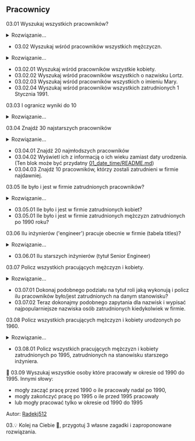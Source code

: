 ## Pracownicy

03.01 Wyszukaj wszystkich pracowników?
<details>
<summary>Rozwiązanie...</summary>
<p>

```sql
select * from employees;
```

</p>
</details>  

* 03.02 Wyszukaj wśród pracowników wszystkich mężczyczn.
<details>
<summary>Rozwiązanie...</summary>
<p>

```sql
select * from employees where gender = 'M';
```

</p>
</details>

* 03.02.01 Wyszukaj wśród pracowników wszystkie kobiety.
* 03.02.02 Wyszukaj wśród pracowników wszystkich o nazwisku Lortz.
* 03.02.03 Wyszukaj wśród pracowników wszystkich o imieniu Mary.
* 03.02.04 Wyszukaj wśród pracowników wszystkich zatrudnionych 1 Stycznia 1991.

03.03 I ogranicz wyniki do 10
<details>
<summary>Rozwiązanie...</summary>
<p>

```sql
select * from employees where gender = 'M' limit 10;
```

</p>
</details>  

03.04 Znajdź 30 najstarszych pracowników
<details>
<summary>Rozwiązanie...</summary>
<p>

```sql
select * from employees order by birth_date limit 30;
```

</p>
</details>  

* 03.04.01 Znajdź 20 najmłodszych pracowników
* 03.04.02 Wyświetl ich z informacją o ich wieku zamiast daty urodzenia. (Ten blok może być przydatny [01_date_time/README.md](../01_date_time/README.md))
* 03.04.03 Znajdź 10 pracowników, którzy zostali zatrudnieni w firmie najdawniej.


03.05 Ile było i jest w firmie zatrudnionych pracowników?
<details>
<summary>Rozwiązanie...</summary>
<p>

```sql
select COUNT(*) FROM employees.dept_emp;
```

</p>
</details>  

* 03.05.01 Ile było i jest w firmie zatrudnionych kobiet?
* 03.05.01 Ile było i jest w firmie zatrudnionych mężczyzn zatrudnionych po 1990 roku?


03.06 Ilu inżynierów ('engineer') pracuje obecnie w firmie (tabela titles)?
<details>
<summary>Rozwiązanie...</summary>
<p>

```sql
select count(*) from employees e join titles t on e.emp_no = t.emp_no where title = 'Engineer'
```

</p>
</details>  

* 03.06.01 Ilu starszych inżynierów (tytuł Senior Engineer)

03.07 Policz wszystkich pracujących mężczyzn i kobiety.
<details>
<summary>Rozwiązanie...</summary>
<p>

```sql
select gender ,count(*) as 'liczba pracownikow' from employees
group by gender;
```

</p>
</details>  

* 03.07.01 Dokonaj podobnego podziału na tytuł roli jaką wykonują i policz ilu pracowników było/jest zatrudnionych na danym stanowisku?
* 03.07.02 Teraz dokonajmy podobnego zapytania dla nazwisk i wypisać najpopularniejsze nazwiska osób zatrudnionych kiedykolwiek w firmie.

03.08  Policz wszystkich pracujących mężczyzn i kobiety urodzonych po 1960.
<details>
<summary>Rozwiązanie...</summary>
<p>

```sql
select count(*)'Pracowncicy urodzeni po 1960', gender
from employees
where year(birth_date) > 1960
group by gender;
```

</p>
</details>  

* 03.08.01  Policz wszystkich pracujących mężczyzn i kobiety zatrudnionych po 1995, zatrudnionych na stanowisku starszego inżyniera.

:gem: 03.09 Wyszukaj wszystkie osoby które pracowały w okresie od 1990 do 1995. Innymi słowy: 
- mogły zacząć pracę przed 1990 o ile pracowały nadal po 1990,
- mogły zakończyć pracę po 1995 o ile przed 1995 pracowały 
- lub mogły pracować tylko w okresie od 1990 do 1995

Autor: [Radekj512](https://github.com/Radekj512)


03.:bulb: Kolej na Ciebie :thinking:, przygotuj 3 własne zagadki i zaproponowane rozwiązania.
